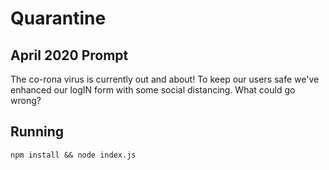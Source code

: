 # Quarantine
## April 2020 Prompt

The co-rona virus is currently out and about!
To keep our users safe we've enhanced our logIN form with some social distancing.
What could go wrong?

## Running

```
npm install && node index.js
```